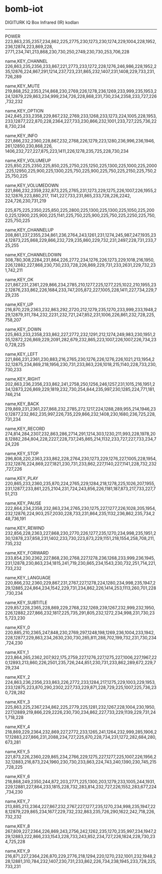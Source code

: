 # bomb-iot



DIGITURK IQ Box Infrared (IR) kodları

*************************************************************************************************************************************************************************


POWER
223,863,235,2357,234,862,225,2775,230,1273,230,1274,229,1004,228,1952,236,12874,223,869,228, 2771,234,741,213,868,230,730,250,2749,230,730,253,706,228

name,KEY_CHANNEL
226,863,235,2356,233,867,221,2773,233,1272,228,1276,246,986,228,1952,235,12876,224,867,291,1214,237,723,231,865,232,1407,231,1408,229,733,231,726,289

name,KEY_MUTE
219,868,252,2353,214,868,230,2769,226,1278,236,1269,233,999,235,1953,224,12879,229,863,234,999,234,726,228,868,231,730,234,2358,233,727,226,732,232

name,KEY_OPTION
242,845,233,2358,229,867,232,2769,233,1268,233,1273,224,1005,228,1953,233,12877,222,870,228,2364,227,733,230,866,232,1001,233,727,225,736,228,730,234

name,KEY_INFO
221,866,232,2360,228,867,232,2768,226,1279,223,1280,236,996,236,1946,261,12850,230,868,226,  1406,232,727,227,875,223,1411,226,1278,235,725,228,730,234

name,KEY_VOLUMEUP
225,850,225,2350,225,850,225,2750,225,1250,225,1300,225,1000,225,2000,225,12950,225,900,225,1300,225,750,225,900,225,750,225,2150,225,750,225,750,225

name,KEY_VOLUMEDOWN
221,866,232,2359,232,873,225,2765,231,1273,229,1275,226,1007,226,1955,232,12876,223,880,217, 1141,227,733,231,865,233,728,226,2242, 224,726,230,731,219

225,875,225,2350,225,850,225,2800,225,1300,225,1300,225,1050,225,2000,225,12900,225,900,225,1141,225,750,225,900,225,750,225,2250,225,750,225,750,225

name,KEY_CHANNELUP
208,861,237,2355,234,861,236,2764,243,1261,231,1274,245,987,247,1935,234,12873,225,868,229,866,232,729,235,860,229,732,231,2497,228,731,233,725,255

name,KEY_CHANNELDOWN
308,780,308,2284,231,864,226,2772,234,1276,226,1273,229,1018,216,1950,226,12882,227,868,230,730,233,728,226,869,229,731,233,2631,229,732,231,742,211

name,KEY_OK
221,867,231,2361,229,866,234,2785,210,1277,225,1277,225,1022,210,1955,232,12876,233,862,226,1684,233,747,205,872,227,1005,228,1411,227,734,229,729,235

name,KEY_UP
216,870,229,2363,232,863,292,2720,212,1279,235,1270,233,999,233,1948,229,12879,311,784,232,2231,232,721,247,852,231,1006,226,861,232,728,225,758,207

name,KEY_DOWN
225,863,233,2358,233,862,227,2772,232,1291,212,1274,249,983,230,1951,235,12872,226,869,229,2091,282,679,232,865,223,1007,226,1007,226,734,230,728,225

name,KEY_LEFT
221,866,231,2361,230,883,216,2765,230,1276,226,1276,226,1021,213,1954,232,12875,234,869,218,1956,230,731,233,863,226,1018,215,1140,228,733,230,730,233

name,KEY_RIGHT
202,863,236,2356,233,862,241,2758,250,1256,246,1257,231,1015,216,1951,234,12873,226,869,229,1819,232,730,254,844,235,997,230,1285,224,771,181,746,214

name,KEY_BACK
219,869,231,2361,227,868,232,2785,272,1217,224,1288,289,955,214,1946,230,12877,232,862,235,997,226,735,229,866,232,1408,230,1680,236,725,228,731,234

name,KEY_RECORD
274,814,284,2307,232,863,286,2714,291,1214,303,1230,211,993,228,1978,208,12882,284,804,228,2227,228,737,245,865,214,1132,233,727,227,733,234,724,226

name,KEY_STOP
296,808,220,2363,233,862,228,2764,230,1273,229,1276,227,1005,228,1954,232,12876,224,869,227,1821,230,731,233,862,227,1140,227,1141,228,732,232,727,226

name,KEY_PLAY
220,865,233,2360,235,870,224,2765,229,1284,218,1278,225,1026,207,1955,231,12877,233,861,225,2104,231,724,243,856,226,1181,187,873,217,733,227,751,213

name,KEY_PAUSE
222,864,234,2358,232,863,234,2765,230,1275,227,1277,226,1028,205,1954,232,12876,224,903,257,2030,228,733,231,864,235,1132,236,862,235,734,248,736,191

name,KEY_REWIND
232,856,228,2363,227,868,230,2770,226,1277,235,1270,234,998,235,1951,230,12878,237,858,231,1402,233,730,223,873,229,1151,218,1554,258,708,211,735,232

name,KEY_FORWARD
233,854,230,2362,227,868,230,2768,227,1278,236,1268,233,999,236,1945,231,12878,230,863,234,1815,241,719,230,865,234,1543,230,732,251,714,221,733,232

name,KEY_LANGUAGE
220,866,232,2360,229,867,231,2767,227,1278,224,1280,234,998,235,1947,229,12885,224,864,234,1542,229,731,234,862,226,1414,253,1113,260,701,228,730,234

name,KEY_SUBTITLE
229,857,228,2365,228,869,229,2768,232,1269,239,1267,232,999,232,1950,226,12882,227,866,232,1817,225,735,291,805,232,1272,234,998,231,730,235,723,230

name,KEY_0
220,885,210,2365,247,848,230,2769,297,1248,198,1269,236,1004,233,1942,228,12877,229,863,234,2630,230,730,285,811,288,702,199,732,231,730,234,724,230

name,KEY_1
223,864,265,2362,207,922,175,2759,227,1276,227,1275,227,1006,227,1967,220,12893,213,860,226,2501,235,726,244,851,230,731,233,862,289,672,229,729,234

name,KEY_2
224,863,236,2356,233,863,226,2772,233,1284,217,1275,229,1003,229,1953,233,12875,223,870,290,2302,227,733,229,871,228,729,225,1007,225,736,230,728,282

name,KEY_3
225,863,225,2367,234,862,225,2779,225,1281,232,1267,228,1004,230,1950,227,12889,219,866,229,2226,230,730,234,862,227,733,229,1139,229,731,241,718,228

name,KEY_4
218,869,229,2364,232,869,227,2772,233,1265,241,1264,232,999,285,1906,217,12883,227,866,231,2088,234,727,225,870,228,734,231,1272,282,684,280,673,281

name,KEY_5
221,873,226,2360,229,865,234,2766,229,1275,227,1277,225,1007,226,1956,232,12883,216,873,224,1960,230,730,233,863,224,743,240,1390,230,745,215,728,225

name,KEY_6
218,868,249,2350,244,872,203,2771,225,1300,203,1279,233,1005,244,1931,229,12881,227,864,233,1815,228,732,283,814,232,727,226,1552,283,677,224,734,230

name,KEY_7
213,885,213,2364,227,867,232,2767,227,1277,235,1270,234,998,235,1947,228,12879,229,865,234,1677,229,732,232,863,235,726,290,1622,242,718,226,732,232

name,KEY_8
267,809,227,2364,226,869,243,2756,242,1262,235,1270,235,997,234,1947,229,12883,222,866,233,1543,228,733,243,852,234,727,226,1824,228,730,234,725,228

name,KEY_9
216,871,227,2364,226,870,229,2776,218,1294,220,1270,232,1001,232,1948,228,12881,310,784,232,1407,230,731,233,862,226,734,238,1945,233,728,225,733,231
